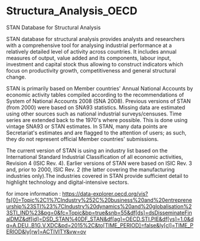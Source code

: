 # Structura_Analysis_OECD

STAN Database for Structural Analysis

STAN database for structural analysis provides analysts and researchers with a comprehensive tool for analysing industrial performance at a relatively detailed level of activity across countries. It includes annual measures of output, value added and its components, labour input, investment and capital stock thus allowing to construct indicators which focus on productivity growth, competitiveness and general structural change.

STAN is primarily based on Member countries' Annual National Accounts by economic activity tables compiled according to the recommendations of System of National Accounts 2008 (SNA 2008). Previous versions of STAN (from 2000) were based on SNA93 statistics. Missing data are estimated using other sources such as national industrial surveys/censuses. Time series are extended back to the 1970's where possible. This is done using vintage SNA93 or STAN estimates. In STAN, many data points are Secretariat's estimates and are flagged to the attention of users; as such, they do not represent official Member countries' submissions.

The current version of STAN is using an industry list based on the International Standard Industrial Classification of all economic activities, Revision 4 (ISIC Rev. 4). Earlier versions of STAN were based on ISIC Rev. 3 and, prior to 2000, ISIC Rev. 2 (the latter covering the manufacturing industries only).The industries covered in STAN provide sufficient detail to highlight technology and digital-intensive sectors.

for imore information : https://data-explorer.oecd.org/vis?fs[0]=Topic%2C1%7CIndustry%252C%20business%20and%20entrepreneurship%23STI%23%7CIndustry%20dynamics%20and%20globalisation%23STI_IND%23&pg=0&fc=Topic&bp=true&snb=55&df[ds]=dsDisseminateFinalDMZ&df[id]=DSD_STAN%40DF_STAN&df[ag]=OECD.STI.PIE&df[vs]=1.0&dq=A.DEU..B1G.V.XDC&pd=2015%2C&to[TIME_PERIOD]=false&ly[cl]=TIME_PERIOD&ly[rw]=ACTIVITY&vw=ov
